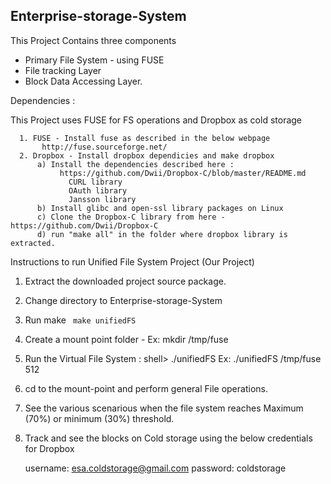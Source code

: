 ## Enterprise-storage-System

This Project Contains three components 
   - Primary File System - using FUSE
   - File tracking Layer
   - Block Data Accessing Layer.

Dependencies :

   This Project uses FUSE for FS operations and Dropbox as cold storage
   
      1. FUSE - Install fuse as described in the below webpage
           http://fuse.sourceforge.net/
      2. Dropbox - Install dropbox dependicies and make dropbox
          a) Install the dependencies described here :
               https://github.com/Dwii/Dropbox-C/blob/master/README.md
                 CURL library
                 OAuth library
                 Jansson library
          b) Install glibc and open-ssl library packages on Linux
          c) Clone the Dropbox-C library from here - https://github.com/Dwii/Dropbox-C
          d) run "make all" in the folder where dropbox library is extracted.
    

Instructions to run Unified File System Project (Our Project)

   1. Extract the downloaded project source package.
   2. Change directory to Enterprise-storage-System
   3. Run make
      ``` make unifiedFS```
   4. Create a mount point folder - Ex: mkdir /tmp/fuse  
   5. Run the Virtual File System : shell> ./unifiedFS <mount-point> <File system size in MB>
      Ex: ./unifiedFS /tmp/fuse 512
   6. cd to the mount-point and perform general File operations.
   7. See the various scenarious when the file system reaches Maximum (70%) or minimum (30%) threshold.
   8. Track and see the blocks on Cold storage using the below credentials for Dropbox

       username: esa.coldstorage@gmail.com
       password: coldstorage
    
      

    
